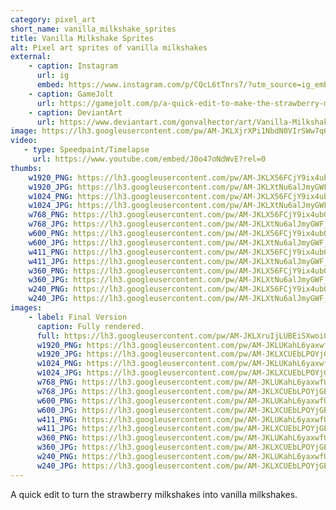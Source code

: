```yaml
---
category: pixel_art
short_name: vanilla_milkshake_sprites
title: Vanilla Milkshake Sprites
alt: Pixel art sprites of vanilla milkshakes
external:
    - caption: Instagram
      url: ig
      embed: https://www.instagram.com/p/CQcL6tTnrs7/?utm_source=ig_embed&amp;utm_campaign=loading
    - caption: GameJolt
      url: https://gamejolt.com/p/a-quick-edit-to-make-the-strawberry-milkshakes-into-vanilla-milksha-yeft6bya
    - caption: DeviantArt
      url: https://www.deviantart.com/gonvalhector/art/Vanilla-Milkshakes-883472565
image: https://lh3.googleusercontent.com/pw/AM-JKLXjrXPi1NbdN0VIrSWw7q6asQJ3MRK9tB6-bn3qDWKrw-K-54OXoiTVnX1WXwHTs4svWtyc0ekXjb3xrfO2yXfHccVlNb9cSQWd4x_UUDqqA_V9W-VqszLlLJ0AtbE_qsoKQuONfovQJk8dYIv79XoM=w1200-h630-no?authuser=0
video:
   - type: Speedpaint/Timelapse
     url: https://www.youtube.com/embed/J0o47oNdWvE?rel=0
thumbs:
    w1920_PNG: https://lh3.googleusercontent.com/pw/AM-JKLX56FCjY9ix4ubOQmYMVSi58EyL6JXxf-PDl9syxYHtgdQb_uuwCfAiC9WyUdn82pKYXtTs4EFphCVobu3tTJRxh6VcppMIQiITwW7H9bBJ0F_yYkhkTUCqdqP53LL_aUoCEg_5TnX3faY0V6qU3PcE=w355
    w1920_JPG: https://lh3.googleusercontent.com/pw/AM-JKLXtNu6alJmyGWF_G2mbBz_oh-3nzn8SAyfzrE3cEYeJdlL9j2GKajMWU09RjVHmkEyhm6dxBH1afBTpvyPK3zcXEdW3u6W9E8ZSJ_F325uoYlSoL85g1SRJT4OekDCWn2GX3x8vnw1mhL0DvPIyoZTj=w355
    w1024_PNG: https://lh3.googleusercontent.com/pw/AM-JKLX56FCjY9ix4ubOQmYMVSi58EyL6JXxf-PDl9syxYHtgdQb_uuwCfAiC9WyUdn82pKYXtTs4EFphCVobu3tTJRxh6VcppMIQiITwW7H9bBJ0F_yYkhkTUCqdqP53LL_aUoCEg_5TnX3faY0V6qU3PcE=w284
    w1024_JPG: https://lh3.googleusercontent.com/pw/AM-JKLXtNu6alJmyGWF_G2mbBz_oh-3nzn8SAyfzrE3cEYeJdlL9j2GKajMWU09RjVHmkEyhm6dxBH1afBTpvyPK3zcXEdW3u6W9E8ZSJ_F325uoYlSoL85g1SRJT4OekDCWn2GX3x8vnw1mhL0DvPIyoZTj=w284
    w768_PNG: https://lh3.googleusercontent.com/pw/AM-JKLX56FCjY9ix4ubOQmYMVSi58EyL6JXxf-PDl9syxYHtgdQb_uuwCfAiC9WyUdn82pKYXtTs4EFphCVobu3tTJRxh6VcppMIQiITwW7H9bBJ0F_yYkhkTUCqdqP53LL_aUoCEg_5TnX3faY0V6qU3PcE=w213
    w768_JPG: https://lh3.googleusercontent.com/pw/AM-JKLXtNu6alJmyGWF_G2mbBz_oh-3nzn8SAyfzrE3cEYeJdlL9j2GKajMWU09RjVHmkEyhm6dxBH1afBTpvyPK3zcXEdW3u6W9E8ZSJ_F325uoYlSoL85g1SRJT4OekDCWn2GX3x8vnw1mhL0DvPIyoZTj=w213
    w600_PNG: https://lh3.googleusercontent.com/pw/AM-JKLX56FCjY9ix4ubOQmYMVSi58EyL6JXxf-PDl9syxYHtgdQb_uuwCfAiC9WyUdn82pKYXtTs4EFphCVobu3tTJRxh6VcppMIQiITwW7H9bBJ0F_yYkhkTUCqdqP53LL_aUoCEg_5TnX3faY0V6qU3PcE=w166
    w600_JPG: https://lh3.googleusercontent.com/pw/AM-JKLXtNu6alJmyGWF_G2mbBz_oh-3nzn8SAyfzrE3cEYeJdlL9j2GKajMWU09RjVHmkEyhm6dxBH1afBTpvyPK3zcXEdW3u6W9E8ZSJ_F325uoYlSoL85g1SRJT4OekDCWn2GX3x8vnw1mhL0DvPIyoZTj=w166
    w411_PNG: https://lh3.googleusercontent.com/pw/AM-JKLX56FCjY9ix4ubOQmYMVSi58EyL6JXxf-PDl9syxYHtgdQb_uuwCfAiC9WyUdn82pKYXtTs4EFphCVobu3tTJRxh6VcppMIQiITwW7H9bBJ0F_yYkhkTUCqdqP53LL_aUoCEg_5TnX3faY0V6qU3PcE=w114
    w411_JPG: https://lh3.googleusercontent.com/pw/AM-JKLXtNu6alJmyGWF_G2mbBz_oh-3nzn8SAyfzrE3cEYeJdlL9j2GKajMWU09RjVHmkEyhm6dxBH1afBTpvyPK3zcXEdW3u6W9E8ZSJ_F325uoYlSoL85g1SRJT4OekDCWn2GX3x8vnw1mhL0DvPIyoZTj=w114
    w360_PNG: https://lh3.googleusercontent.com/pw/AM-JKLX56FCjY9ix4ubOQmYMVSi58EyL6JXxf-PDl9syxYHtgdQb_uuwCfAiC9WyUdn82pKYXtTs4EFphCVobu3tTJRxh6VcppMIQiITwW7H9bBJ0F_yYkhkTUCqdqP53LL_aUoCEg_5TnX3faY0V6qU3PcE=w100
    w360_JPG: https://lh3.googleusercontent.com/pw/AM-JKLXtNu6alJmyGWF_G2mbBz_oh-3nzn8SAyfzrE3cEYeJdlL9j2GKajMWU09RjVHmkEyhm6dxBH1afBTpvyPK3zcXEdW3u6W9E8ZSJ_F325uoYlSoL85g1SRJT4OekDCWn2GX3x8vnw1mhL0DvPIyoZTj=w100
    w240_PNG: https://lh3.googleusercontent.com/pw/AM-JKLX56FCjY9ix4ubOQmYMVSi58EyL6JXxf-PDl9syxYHtgdQb_uuwCfAiC9WyUdn82pKYXtTs4EFphCVobu3tTJRxh6VcppMIQiITwW7H9bBJ0F_yYkhkTUCqdqP53LL_aUoCEg_5TnX3faY0V6qU3PcE=w66
    w240_JPG: https://lh3.googleusercontent.com/pw/AM-JKLXtNu6alJmyGWF_G2mbBz_oh-3nzn8SAyfzrE3cEYeJdlL9j2GKajMWU09RjVHmkEyhm6dxBH1afBTpvyPK3zcXEdW3u6W9E8ZSJ_F325uoYlSoL85g1SRJT4OekDCWn2GX3x8vnw1mhL0DvPIyoZTj=w66
images:
    - label: Final Version
      caption: Fully rendered.
      full: https://lh3.googleusercontent.com/pw/AM-JKLXruIjLUBEiSXwoiGbTBviKkT1lGoUnPVsEEOYPXvqtbMqRy6GiX8ZuxUjGqnIpH1R6D6l_MgE7yLLXbnqBARTuJSFaYDpuePdE3yJ0O2HpNy9RCjBV5tOQSYsGhtGj5r8jQwmB4c9xqTVmUIdxRPTl=w1080
      w1920_PNG: https://lh3.googleusercontent.com/pw/AM-JKLUKahL6yaxwfU8Dthz8EMqDiQ6bZ82hWQwXPNNtFz1Gcur5ztmwetN4SNtYEV8qVQezcsdRFClfwnJ7gmZNm9NnZIuEGnhLzzhcgLDAMuqFzWibQrUAbLsz-23tBTEzCjtV7cHbFZiR0ln8xV_QtcnP=w850
      w1920_JPG: https://lh3.googleusercontent.com/pw/AM-JKLXCUEbLPOYjGEvMLnSsVK6Npk_6DPjkiMHnVc3WrKxPDDobeNa25sU7R96XY8g0Gg2nz7UAxGL7zukXL5Q4S6JSQKMPQQuhYQxWn-Qn7QzJdIF8A_lof15IwZXw0uhsRcPolGzPBypJG31kMoKcBKse=w850
      w1024_PNG: https://lh3.googleusercontent.com/pw/AM-JKLUKahL6yaxwfU8Dthz8EMqDiQ6bZ82hWQwXPNNtFz1Gcur5ztmwetN4SNtYEV8qVQezcsdRFClfwnJ7gmZNm9NnZIuEGnhLzzhcgLDAMuqFzWibQrUAbLsz-23tBTEzCjtV7cHbFZiR0ln8xV_QtcnP=w711
      w1024_JPG: https://lh3.googleusercontent.com/pw/AM-JKLXCUEbLPOYjGEvMLnSsVK6Npk_6DPjkiMHnVc3WrKxPDDobeNa25sU7R96XY8g0Gg2nz7UAxGL7zukXL5Q4S6JSQKMPQQuhYQxWn-Qn7QzJdIF8A_lof15IwZXw0uhsRcPolGzPBypJG31kMoKcBKse=w711
      w768_PNG: https://lh3.googleusercontent.com/pw/AM-JKLUKahL6yaxwfU8Dthz8EMqDiQ6bZ82hWQwXPNNtFz1Gcur5ztmwetN4SNtYEV8qVQezcsdRFClfwnJ7gmZNm9NnZIuEGnhLzzhcgLDAMuqFzWibQrUAbLsz-23tBTEzCjtV7cHbFZiR0ln8xV_QtcnP=w533
      w768_JPG: https://lh3.googleusercontent.com/pw/AM-JKLXCUEbLPOYjGEvMLnSsVK6Npk_6DPjkiMHnVc3WrKxPDDobeNa25sU7R96XY8g0Gg2nz7UAxGL7zukXL5Q4S6JSQKMPQQuhYQxWn-Qn7QzJdIF8A_lof15IwZXw0uhsRcPolGzPBypJG31kMoKcBKse=w533
      w600_PNG: https://lh3.googleusercontent.com/pw/AM-JKLUKahL6yaxwfU8Dthz8EMqDiQ6bZ82hWQwXPNNtFz1Gcur5ztmwetN4SNtYEV8qVQezcsdRFClfwnJ7gmZNm9NnZIuEGnhLzzhcgLDAMuqFzWibQrUAbLsz-23tBTEzCjtV7cHbFZiR0ln8xV_QtcnP=w416
      w600_JPG: https://lh3.googleusercontent.com/pw/AM-JKLXCUEbLPOYjGEvMLnSsVK6Npk_6DPjkiMHnVc3WrKxPDDobeNa25sU7R96XY8g0Gg2nz7UAxGL7zukXL5Q4S6JSQKMPQQuhYQxWn-Qn7QzJdIF8A_lof15IwZXw0uhsRcPolGzPBypJG31kMoKcBKse=w416
      w411_PNG: https://lh3.googleusercontent.com/pw/AM-JKLUKahL6yaxwfU8Dthz8EMqDiQ6bZ82hWQwXPNNtFz1Gcur5ztmwetN4SNtYEV8qVQezcsdRFClfwnJ7gmZNm9NnZIuEGnhLzzhcgLDAMuqFzWibQrUAbLsz-23tBTEzCjtV7cHbFZiR0ln8xV_QtcnP=w285
      w411_JPG: https://lh3.googleusercontent.com/pw/AM-JKLXCUEbLPOYjGEvMLnSsVK6Npk_6DPjkiMHnVc3WrKxPDDobeNa25sU7R96XY8g0Gg2nz7UAxGL7zukXL5Q4S6JSQKMPQQuhYQxWn-Qn7QzJdIF8A_lof15IwZXw0uhsRcPolGzPBypJG31kMoKcBKse=w285
      w360_PNG: https://lh3.googleusercontent.com/pw/AM-JKLUKahL6yaxwfU8Dthz8EMqDiQ6bZ82hWQwXPNNtFz1Gcur5ztmwetN4SNtYEV8qVQezcsdRFClfwnJ7gmZNm9NnZIuEGnhLzzhcgLDAMuqFzWibQrUAbLsz-23tBTEzCjtV7cHbFZiR0ln8xV_QtcnP=w250
      w360_JPG: https://lh3.googleusercontent.com/pw/AM-JKLXCUEbLPOYjGEvMLnSsVK6Npk_6DPjkiMHnVc3WrKxPDDobeNa25sU7R96XY8g0Gg2nz7UAxGL7zukXL5Q4S6JSQKMPQQuhYQxWn-Qn7QzJdIF8A_lof15IwZXw0uhsRcPolGzPBypJG31kMoKcBKse=w250
      w240_PNG: https://lh3.googleusercontent.com/pw/AM-JKLUKahL6yaxwfU8Dthz8EMqDiQ6bZ82hWQwXPNNtFz1Gcur5ztmwetN4SNtYEV8qVQezcsdRFClfwnJ7gmZNm9NnZIuEGnhLzzhcgLDAMuqFzWibQrUAbLsz-23tBTEzCjtV7cHbFZiR0ln8xV_QtcnP=w166
      w240_JPG: https://lh3.googleusercontent.com/pw/AM-JKLXCUEbLPOYjGEvMLnSsVK6Npk_6DPjkiMHnVc3WrKxPDDobeNa25sU7R96XY8g0Gg2nz7UAxGL7zukXL5Q4S6JSQKMPQQuhYQxWn-Qn7QzJdIF8A_lof15IwZXw0uhsRcPolGzPBypJG31kMoKcBKse=w166
---
```


A quick edit to turn the strawberry milkshakes into vanilla milkshakes.
